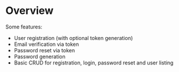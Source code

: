 Overview
========

Some features:

* User registration (with optional token generation)
* Email verification via token
* Password reset via token
* Password generation
* Basic CRUD for registration, login, password reset and user listing